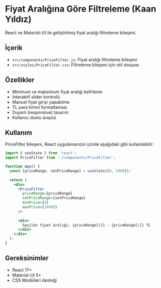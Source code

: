# Fiyat Aralığına Göre Filtreleme (Kaan Yıldız)

React ve Material-UI ile geliştirilmiş fiyat aralığı filtreleme bileşeni.

## İçerik

- `src/components/PriceFilter.js`: Fiyat aralığı filtreleme bileşeni
- `src/styles/PriceFilter.css`: Filtreleme bileşeni için stil dosyası

## Özellikler

- Minimum ve maksimum fiyat aralığı belirleme
- İnteraktif slider kontrolü
- Manuel fiyat girişi yapabilme
- TL para birimi formatlaması
- Duyarlı (responsive) tasarım
- Kullanıcı dostu arayüz

## Kullanım

PriceFilter bileşeni, React uygulamanızın içinde aşağıdaki gibi kullanılabilir:

```jsx
import { useState } from 'react';
import PriceFilter from './components/PriceFilter';

function App() {
  const [priceRange, setPriceRange] = useState([0, 5000]);
  
  return (
    <div>
      <PriceFilter 
        priceRange={priceRange}
        setPriceRange={setPriceRange}
        minPrice={0}
        maxPrice={10000}
      />
      
      <div>
        Seçilen fiyat aralığı: {priceRange[0]} - {priceRange[1]} TL
      </div>
    </div>
  );
}
```

## Gereksinimler

- React 17+
- Material-UI 5+
- CSS Modülleri desteği 